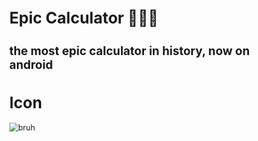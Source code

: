 # Epic Calculator 💯😱😱
## the most epic calculator in history, now on android
# Icon
![bruh](https://i.ibb.co/L1nzDVb/BESTICONEVER.png)
